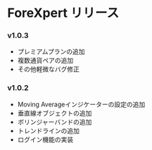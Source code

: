 # ForeXpert リリース

### v1.0.3
- プレミアムプランの追加
- 複数通貨ペアの追加
- その他軽微なバグ修正

### v1.0.2
- Moving Averageインジケーターの設定の追加
- 垂直線オブジェクトの追加
- ボリンジャーバンドの追加
- トレンドラインの追加
- ログイン機能の実装